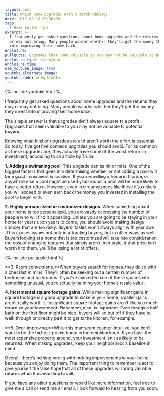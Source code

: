 ```yaml
---
layout: post
title: Which Home Upgrades Aren't Worth Making?
date: 2017-08-18 15:30:00
tags:
  - Home Seller Tips
excerpt: >-
  I frequently get asked questions about home upgrades and the returns they may
  or may not bring. Many people wonder whether they’ll get the money they invest
  into improving their home back.
enclosure:
pullquote: Upgrades that seem valuable to you may not be valuable to potential buyers.
enclosure_type: video/mp4
enclosure_time:
use_youtube_image: true
youtube_alternate_image:
youtube_code: xLJmpA1xGIo
---
```



{% include youtube.html %}

I frequently get asked questions about home upgrades and the returns they may or may not bring. Many people wonder whether they’ll get the money they invest into improving their home back.

The simple answer is that upgrades don’t always equate to a profit. Upgrades that seem valuable to you may not be valuable to potential buyers.

Knowing what kind of upgrades are and aren’t worth the effort is essential. So today, I’ve got five common upgrades you should avoid. For as common as these upgrades are, they actually have some of the worst return on investment, according to an article by Trulia.

**1. Adding a swimming pool.** This upgrade can be hit or miss. One of the biggest factors that goes into determining whether or not adding a pool will be a good investment is location. If you are selling a home in Florida, or anywhere else a pool might be used year-round, a pool will be more likely to have a better return. However, even in circumstances like these it’s unlikely you will exceed or even earn back the money you invested in installing the pool to begin with.

**2. Highly personalized or customized designs.** When something about your home is too personalized, you are vastly decreasing the number of people who will find it appealing. Unless you are going to be staying in your home for years upon years to come, you should avoid making design choices that are too risky. Buyers’ tastes won’t always align with your own.  This causes issues not only in attracting buyers, but in other ways as well. Buyers looking at a home that is too customized will take into consideration the cost of changing features that simply aren’t their style. If that price isn’t worth it to them, you’ll be losing a lot of offers.

{% include pullquote.html %}

**3. Room conversions.**When buyers search for homes, they do so with a checklist in mind. They’ll often be seeking out a certain number of bedrooms and bathrooms. If you’ve converted one of these spaces into something unusual, you’re actually harming your home’s resale value.

**4. Incremental square footage gains.** While making significant gains in square footage is a good upgrade to make in your home, smaller gains aren’t really worth it. Insignificant square footage gains aren’t like you much return on your investment. Placement, also, is important. Even though a half bath on the first floor might be nice, buyers will be put off if they have to walk through or directly past it to get to the kitchen, for example.

**5. Over-improving.**While this may seem counter-intuitive, you don’t want to be the highest-priced home in the neighborhood. If you have the most expensive property around, your investment isn’t as likely to be returned. When making upgrades, keep your neighborhood’s baseline in mind.

Overall, there’s nothing wrong with making improvements to your home because you enjoy doing them. The important thing to remember is not to give yourself the false hope that all of these upgrades will bring valuable returns when it comes time to sell.

If you have any other questions or would like more information, feel free to give me a call or send me an email. I look forward to hearing from you soon.